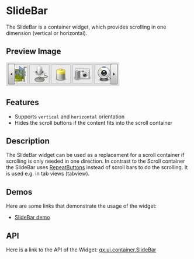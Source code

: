 # SlideBar

The SlideBar is a container widget, which provides scrolling in one dimension
(vertical or horizontal).

## Preview Image

![widget/slidebar.jpg](slidebar.jpg)

## Features

- Supports `vertical` and `horizontal` orientation
- Hides the scroll buttons if the content fits into the scroll container

## Description

The SlideBar widget can be used as a replacement for a scroll container if
scrolling is only needed in one direction. In contrast to the Scroll container
the SlideBar uses [RepeatButtons](repeatbutton.md) instead of scroll bars to do the
scrolling. It is used e.g. in tab views (tabview).

## Demos

Here are some links that demonstrate the usage of the widget:

- [SlideBar demo](apps://demobrowser/#widget-SlideBar.html)

## API

Here is a link to the API of the Widget:
[qx.ui.container.SlideBar](apps://apiviewer/#qx.ui.container.SlideBar)
